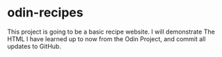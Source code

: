 # odin-recipes
This project is going to be a basic
recipe website. I will demonstrate
The HTML I have learned up to now from
the Odin Project, and commit all updates
to GitHub.
